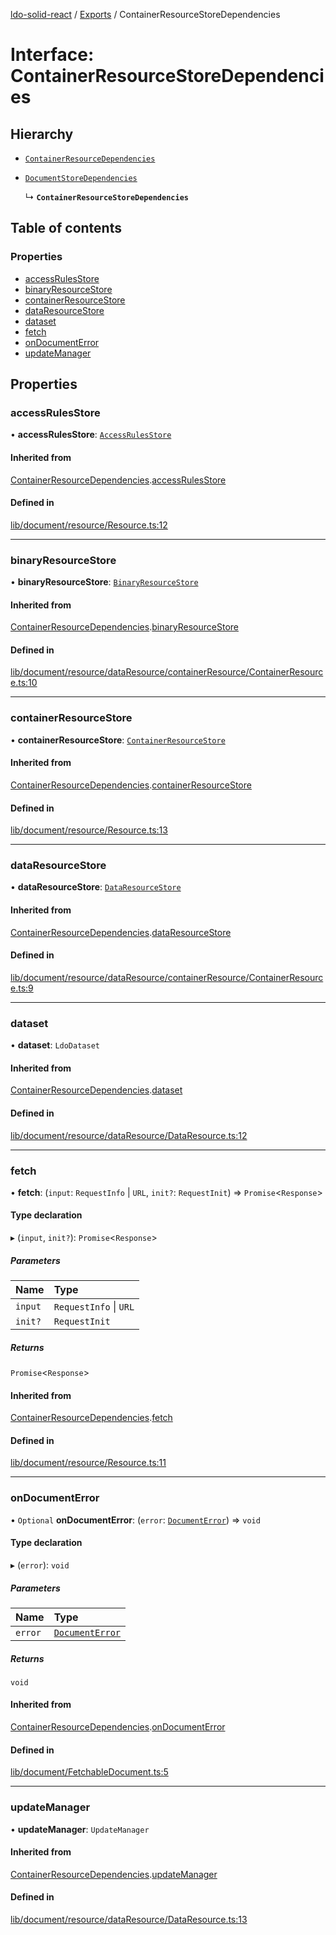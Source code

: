 [ldo-solid-react](../README.md) / [Exports](../modules.md) / ContainerResourceStoreDependencies

# Interface: ContainerResourceStoreDependencies

## Hierarchy

- [`ContainerResourceDependencies`](ContainerResourceDependencies.md)

- [`DocumentStoreDependencies`](DocumentStoreDependencies.md)

  ↳ **`ContainerResourceStoreDependencies`**

## Table of contents

### Properties

- [accessRulesStore](ContainerResourceStoreDependencies.md#accessrulesstore)
- [binaryResourceStore](ContainerResourceStoreDependencies.md#binaryresourcestore)
- [containerResourceStore](ContainerResourceStoreDependencies.md#containerresourcestore)
- [dataResourceStore](ContainerResourceStoreDependencies.md#dataresourcestore)
- [dataset](ContainerResourceStoreDependencies.md#dataset)
- [fetch](ContainerResourceStoreDependencies.md#fetch)
- [onDocumentError](ContainerResourceStoreDependencies.md#ondocumenterror)
- [updateManager](ContainerResourceStoreDependencies.md#updatemanager)

## Properties

### accessRulesStore

• **accessRulesStore**: [`AccessRulesStore`](../classes/AccessRulesStore.md)

#### Inherited from

[ContainerResourceDependencies](ContainerResourceDependencies.md).[accessRulesStore](ContainerResourceDependencies.md#accessrulesstore)

#### Defined in

[lib/document/resource/Resource.ts:12](https://github.com/o-development/ldo-solid-react/blob/04d2e11/lib/document/resource/Resource.ts#L12)

___

### binaryResourceStore

• **binaryResourceStore**: [`BinaryResourceStore`](../classes/BinaryResourceStore.md)

#### Inherited from

[ContainerResourceDependencies](ContainerResourceDependencies.md).[binaryResourceStore](ContainerResourceDependencies.md#binaryresourcestore)

#### Defined in

[lib/document/resource/dataResource/containerResource/ContainerResource.ts:10](https://github.com/o-development/ldo-solid-react/blob/04d2e11/lib/document/resource/dataResource/containerResource/ContainerResource.ts#L10)

___

### containerResourceStore

• **containerResourceStore**: [`ContainerResourceStore`](../classes/ContainerResourceStore.md)

#### Inherited from

[ContainerResourceDependencies](ContainerResourceDependencies.md).[containerResourceStore](ContainerResourceDependencies.md#containerresourcestore)

#### Defined in

[lib/document/resource/Resource.ts:13](https://github.com/o-development/ldo-solid-react/blob/04d2e11/lib/document/resource/Resource.ts#L13)

___

### dataResourceStore

• **dataResourceStore**: [`DataResourceStore`](../classes/DataResourceStore.md)

#### Inherited from

[ContainerResourceDependencies](ContainerResourceDependencies.md).[dataResourceStore](ContainerResourceDependencies.md#dataresourcestore)

#### Defined in

[lib/document/resource/dataResource/containerResource/ContainerResource.ts:9](https://github.com/o-development/ldo-solid-react/blob/04d2e11/lib/document/resource/dataResource/containerResource/ContainerResource.ts#L9)

___

### dataset

• **dataset**: `LdoDataset`

#### Inherited from

[ContainerResourceDependencies](ContainerResourceDependencies.md).[dataset](ContainerResourceDependencies.md#dataset)

#### Defined in

[lib/document/resource/dataResource/DataResource.ts:12](https://github.com/o-development/ldo-solid-react/blob/04d2e11/lib/document/resource/dataResource/DataResource.ts#L12)

___

### fetch

• **fetch**: (`input`: `RequestInfo` \| `URL`, `init?`: `RequestInit`) => `Promise`<`Response`\>

#### Type declaration

▸ (`input`, `init?`): `Promise`<`Response`\>

##### Parameters

| Name | Type |
| :------ | :------ |
| `input` | `RequestInfo` \| `URL` |
| `init?` | `RequestInit` |

##### Returns

`Promise`<`Response`\>

#### Inherited from

[ContainerResourceDependencies](ContainerResourceDependencies.md).[fetch](ContainerResourceDependencies.md#fetch)

#### Defined in

[lib/document/resource/Resource.ts:11](https://github.com/o-development/ldo-solid-react/blob/04d2e11/lib/document/resource/Resource.ts#L11)

___

### onDocumentError

• `Optional` **onDocumentError**: (`error`: [`DocumentError`](../classes/DocumentError.md)) => `void`

#### Type declaration

▸ (`error`): `void`

##### Parameters

| Name | Type |
| :------ | :------ |
| `error` | [`DocumentError`](../classes/DocumentError.md) |

##### Returns

`void`

#### Inherited from

[ContainerResourceDependencies](ContainerResourceDependencies.md).[onDocumentError](ContainerResourceDependencies.md#ondocumenterror)

#### Defined in

[lib/document/FetchableDocument.ts:5](https://github.com/o-development/ldo-solid-react/blob/04d2e11/lib/document/FetchableDocument.ts#L5)

___

### updateManager

• **updateManager**: `UpdateManager`

#### Inherited from

[ContainerResourceDependencies](ContainerResourceDependencies.md).[updateManager](ContainerResourceDependencies.md#updatemanager)

#### Defined in

[lib/document/resource/dataResource/DataResource.ts:13](https://github.com/o-development/ldo-solid-react/blob/04d2e11/lib/document/resource/dataResource/DataResource.ts#L13)

